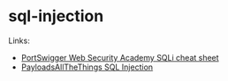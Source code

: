 # sql-injection

Links:
* [PortSwigger Web Security Academy SQLi cheat sheet](https://portswigger.net/web-security/sql-injection/cheat-sheet)
* [PayloadsAllTheThings SQL Injection](https://github.com/swisskyrepo/PayloadsAllTheThings/tree/master/SQL%20Injection)
